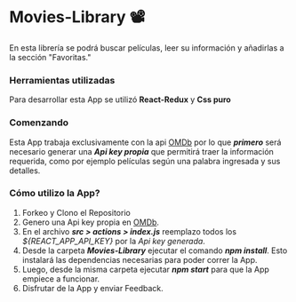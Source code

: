 # Movies-Library 📽
En esta librería se podrá buscar películas, leer su información y añadirlas a la sección "Favoritas." 

### Herramientas utilizadas
Para desarrollar esta App se utilizó ****React-Redux**** y ****Css puro****

### Comenzando 
Esta App trabaja exclusivamente con la api [OMDb](https://www.omdbapi.com/) por lo que ***primero*** será necesario generar una ***Api key propia*** que permitirá traer la información requerida, como por ejemplo películas según una palabra ingresada y sus detalles.

### Cómo utilizo la App? 
1. Forkeo y Clono el Repositorio
2. Genero una Api key propia en [OMDb](https://www.omdbapi.com/).
3. En el archivo ***src > actions > index.js*** reemplazo todos los *${REACT_APP_API_KEY}* por la *Api key generada*.
4. Desde la carpeta ***Movies-Library*** ejecutar el comando ***npm install***. Esto instalará las dependencias necesarias para poder correr la App.
5. Luego, desde la misma carpeta ejecutar ***npm start*** para que la App empiece a funcionar.
6. Disfrutar de la App y enviar Feedback.
